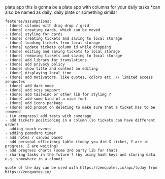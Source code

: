 plate app
    this is gonna be a plate app with columns for your daily tasks
    *can also be named as daily, daily plate or something similar

    features/assumptions:
    - (done) columns with drag drop / grid
    - (done) creating cards, which can be moved
    - (done) styling for cards
    - (done) creating tickets and saving to local storage
    - (done) loading tickets from local storage
    - (done) update tickets column id while dropping
    - (done) editing and saving tickets to local storage
    - (done) removing tickets and saving to local storage 
    - (done) add library for translations
    - (done) add privacy policy
    - (done) show title and content on editing 
    - (done) displaying local time
    - (done) add motivators, like quotes, colors etc. // limited access zenquotes
    - (done) add dark mode
    - (done) add scss support
    - (done) add tailwind or other lib for styling ? 
    - (done) add some kind of a nice font
    - (done) add icons package
    - (done) add prompt on deleting to make sure that a ticket has to be removed
    - (in progress) add tests with coverage      
    - add tickets positioning in a column (so tickets can have different order)
    - adding touch events
    - adding pomodoro timer    
    - add notes / canvas based    
    - add personal efficiency table (today you did X ticket, Y are in progress, Z are waiting)
    - add progress charts (some 3rd party lib for that)
    - sharing tasks in the future ? (by using hash keys and storing data e.g. somewhere in a cloud)

    quote of the day can be used with https://zenquotes.io/api/today from https://zenquotes.io/